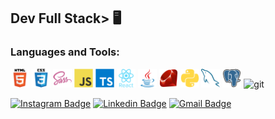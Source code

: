 <h2> Dev Full Stack> 🖥️ </2>


<h3 align="left">Languages and Tools:</h3>
<p align="left"> 
  
  <img src="https://raw.githubusercontent.com/devicons/devicon/master/icons/html5/html5-original-wordmark.svg" alt="html5" width="30" height="30"/> 
  <img src="https://raw.githubusercontent.com/devicons/devicon/master/icons/css3/css3-original-wordmark.svg" alt="css3" width="30" height="30"/> 
  <img src="https://raw.githubusercontent.com/devicons/devicon/master/icons/sass/sass-original.svg" alt="sass" width="30" height="30"/>
  <img src="https://raw.githubusercontent.com/devicons/devicon/master/icons/javascript/javascript-original.svg" alt="javascript" width="30" height="30"/> 
  <img src="https://raw.githubusercontent.com/devicons/devicon/master/icons/typescript/typescript-original.svg" alt="typescript" width="30" height="30"/> </a>  
  <img src="https://raw.githubusercontent.com/devicons/devicon/master/icons/react/react-original-wordmark.svg" alt="react" width="30" height="30"/>
  
  <img src="https://github.com/devicons/devicon/blob/master/icons/java/java-original.svg" alt="java" width="30" height="30"/>
  <img src="https://github.com/devicons/devicon/blob/master/icons/ruby/ruby-original.svg" alt="ruby" width="30" height="30"/>
  <img src="https://github.com/devicons/devicon/blob/master/icons/python/python-plain.svg" alt="python" width="30" height="30"/>
  <img src="https://github.com/devicons/devicon/blob/master/icons/mysql/mysql-original.svg" alt="mysql" width="30" height="30"/>
  <img src="https://github.com/devicons/devicon/blob/master/icons/postgresql/postgresql-original.svg" alt="postgresql" width="30" height="30"/>
  
  <img src="https://www.vectorlogo.zone/logos/git-scm/git-scm-icon.svg" alt="git" width="30" height="30"/>
  
</p> 



[![Instagram Badge](https://img.shields.io/badge/-@edijunior.dev-4169E1?style=flat-square&labelColor=4169E1&logo=Instagram&logoColor=white&link=https://www.instagram.com/edijunior.dev/)](https://www.instagram.com/edijunior.dev/) 
[![Linkedin Badge](https://img.shields.io/badge/-Edivaldo%20Junior-4169E1?style=flat-square&logo=Linkedin&logoColor=white&link=https://www.linkedin.com/in/edivaldo-ferreira-de-souza-junior/)](https://www.linkedin.com/in/edivaldo-ferreira-de-souza-junior/) 
[![Gmail Badge](https://img.shields.io/badge/-ediarts7@gmail.com-4169E1?style=flat-square&logo=Gmail&logoColor=white&link=mailto:ediarts@gmail.com)](mailto:ediarts@gmail.com)




